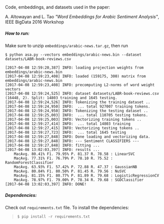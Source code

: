 Code, embeddings, and datasets used in the paper:

A. Altowayan and L. Tao _"Word Embeddings for Arabic Sentiment Analysis"_, IEEE BigData 2016 Workshop


##### How to run:

Make sure to unzip `embeddings/arabic-news.tar.gz`, then run

`$ python asa.py --vectors embeddings/arabic-news.bin --dataset datasets/LABR-book-reviews.csv`

```
[2017-04-08 12:59:20,387] INFO: loading projection weights from embeddings/arabic-news.bin
[2017-04-08 12:59:23,408] INFO: loaded (159175, 300) matrix from embeddings/arabic-news.bin
[2017-04-08 12:59:23,408] INFO: precomputing L2-norms of word weight vectors
[2017-04-08 12:59:24,525] INFO: dataset datasets/LABR-book-reviews.csv (16448, 2). Split: 14803 training and 1645 testing.
[2017-04-08 12:59:24,526] INFO: Tokenizing the training dataset ..
[2017-04-08 12:59:24,950] INFO:  ... total 927007 training tokens.
[2017-04-08 12:59:24,950] INFO: Tokenizing the testing dataset ..
[2017-04-08 12:59:25,003] INFO:  ... total 110705 testing tokens.
[2017-04-08 12:59:25,003] INFO: Vectorizing training tokens ..
[2017-04-08 12:59:27,414] INFO:  ... total 14803 training
[2017-04-08 12:59:27,415] INFO: Vectorizing testing tokens ..
[2017-04-08 12:59:27,723] INFO:  ... total 1645 testing
[2017-04-08 12:59:27,848] INFO: Done loading and vectorizing data.
[2017-04-08 12:59:27,848] INFO: --- Sentiment CLASSIFIERS ---
[2017-04-08 12:59:27,848] INFO: fitting ...
[2017-04-08 13:02:03,397] INFO: results ...
	MacAvg. 80.41% F1. 79.95% P. 81.37 R. 78.58 : LinearSVC
	MacAvg. 77.31% F1. 76.79% P. 78.10 R. 75.52 : RandomForestClassifier
	MacAvg. 63.93% F1. 57.42% P. 72.88 R. 47.37 : GaussianNB
	MacAvg. 80.84% F1. 80.50% P. 81.45 R. 79.56 : NuSVC
	MacAvg. 81.15% F1. 80.77% P. 81.89 R. 79.68 : LogisticRegressionCV
	MacAvg. 78.97% F1. 79.00% P. 78.34 R. 79.68 : SGDClassifier
[2017-04-08 13:02:03,397] INFO: DONE!
```

##### Dependencies:

Check out `requirements.txt` file.
To install the dependencies:

> `$ pip install -r requirements.txt`
